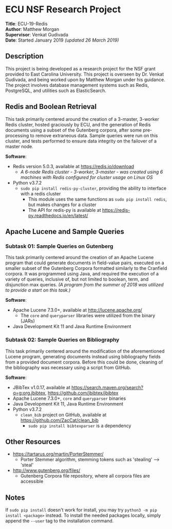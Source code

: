 # ECU NSF Research Project
**Title**: ECU-19-Redis
<br />
**Author**: Matthew Morgan
<br />
**Supervisor**: Venkat Gudivada
<br />
**Date**: Started January 2019 _(updated 26 March 2019)_

## **Description**
This project is being developed as a research project for the NSF grant provided to East Carolina University. This project is overseen by Dr. Venkat Gudivada, and being worked upon by Matthew Morgan under his guidance. The project involves database management systems such as Redis, PostgreSQL, and utilities such as ElasticSearch.

## **Redis** and Boolean Retrieval
This task primarily centered around the creation of a 3-master, 3-worker Redis cluster, hosted graciously by ECU, and the generation of Redis documents using a subset of the Gutenberg corpora, after some pre-processing to remove extraneous data. Sample queries were run on this cluster, and tests performed to ensure data integrity on the failover of a master node.

**Software**:
+ Redis version 5.0.3, available at https://redis.io/download
    + _A 6-node Redis cluster - 3-worker, 3-master - was created using 6 machines with Redis configured for cluster usage on Linux OS_
+ Python v3.7.2
  + `sudo pip install redis-py-cluster`, providing the ability to interface with a redis cluster
    + This module uses the same functions as `sudo pip install redis`, but makes changes for a cluster
    + The API for redis-py is available at https://redis-py.readthedocs.io/en/latest/

## **Apache Lucene** and Sample Queries
### Subtask 01: Sample Queries on Gutenberg
This task primarily centered around the creation of an Apache Lucene program that could generate documents in field-value pairs, executed on a smaller subset of the Gutenberg Corpora formatted similarly to the Cranfield corpora. It was programmed using Java, and required the execution of a variety of queries, inclusive of, but not limited to boolean, term, and disjunction max queries. _(A program from the summer of 2018 was utilized to provide a start on this task.)_

**Software**:
+ Apache Lucene 7.3.0+, available at http://lucene.apache.org/
  + The `core` and `queryparser` libraries were utilized from the binary (JARs)
+ Java Development Kit 11 and Java Runtime Environment

### Subtask 02: Sample Queries on Bibliography
This task primarily centered around the modification of the aforementioned Lucene program, generating documents instead using bibliography fields from a provided document corpora. Before this could be done, cleaning of the bibliography was necessary using a script from GitHub.

**Software**:
+ JBibTex v1.0.17, available at https://search.maven.org/search?q=g:org.jbibtex, https://github.com/jbibtex/jbibtex
+ Apache Lucene 7.3.0+, `core` and `queryparser` binaries
+ Java Development Kit 11, Java Runtime Environment
+ Python v3.7.2
  + `clean_bib` project on GitHub, available at https://github.com/ZacCat/clean_bib
    + `sudo pip install bibtexparser` is a dependency

## **Other Resources**
+ https://tartarus.org/martin/PorterStemmer/
  + Porter Stemmer algorithm, stemming tokens such as 'stealing' --> 'steal'
+ http://www.gutenberg.org/files/
  + Gutenberg Corpora file repository, where all corpora files are accessible

## Notes
If `sudo pip install` doesn't work for install, you may try `python3 -m pip install <package>` instead. To install the needed packages locally, simply append the `--user` tag to the installation command.